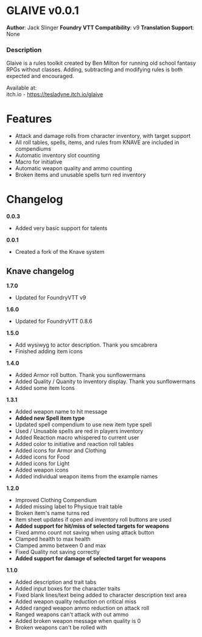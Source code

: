 # GLAIVE v0.0.1

**Author**: Jack Slinger
**Foundry VTT Compatibility**: v9
**Translation Support**: None

### Description

Glaive is a rules toolkit created by Ben Milton for running old school fantasy RPGs without classes. Adding, subtracting and modifying rules is both expected and encouraged.

Available at:  
itch.io - <https://tesladyne.itch.io/glaive>

# Features

- Attack and damage rolls from character inventory, with target support
- All roll tables, spells, items, and rules from KNAVE are included in compendiums
- Automatic inventory slot counting
- Macro for initiative
- Automatic weapon quality and ammo counting
- Broken items and unusable spells turn red inventory

# Changelog

**0.0.3**

- Added very basic support for talents

**0.0.1**

- Created a fork of the Knave system

## Knave changelog

**1.7.0**

- Updated for FoundryVTT v9

**1.6.0**

- Updated for FoundryVTT 0.8.6

**1.5.0**

- Add wysiwyg to actor description. Thank you smcabrera
- Finished adding item icons

**1.4.0**

- Added Armor roll button. Thank you sunflowermans
- Added Quality / Quanity to inventory display. Thank you sunflowermans
- Added some item Icons

**1.3.1**

- Added weapon name to hit message
- **Added new Spell item type**
- Updated spell compendium to use new item type spell
- Used / Unusable spells are red in players inventory
- Added Reaction macro whispered to current user
- Added color to initiative and reaction roll tables
- Added icons for Armor and Clothing
- Added icons for Food
- Added icons for Light
- Added weapon icons
- Added individual weapon items from the example names

**1.2.0**

- Improved Clothing Compendium
- Added missing label to Physique trait table
- Broken item's name turns red
- Item sheet updates if open and inventory roll buttons are used
- **Added support for hit/miss of selected targets for weapons**
- Fixed ammo count not saving when using attack button
- Clamped health to max health
- Clamped ammo between 0 and max
- Fixed Quality not saving correctly
- **Added support for damage of selected target for weapons**

**1.1.0**

- Added description and trait tabs
- Added input boxes for the character traits
- Fixed blank lines/text being added to character description text area
- Added weapon quality reduction on critical miss
- Added ranged weapon ammo reduction on attack roll
- Ranged weapons can't attack with out ammo
- Added broken weapon message when quality is 0
- Broken weapons can't be rolled with
